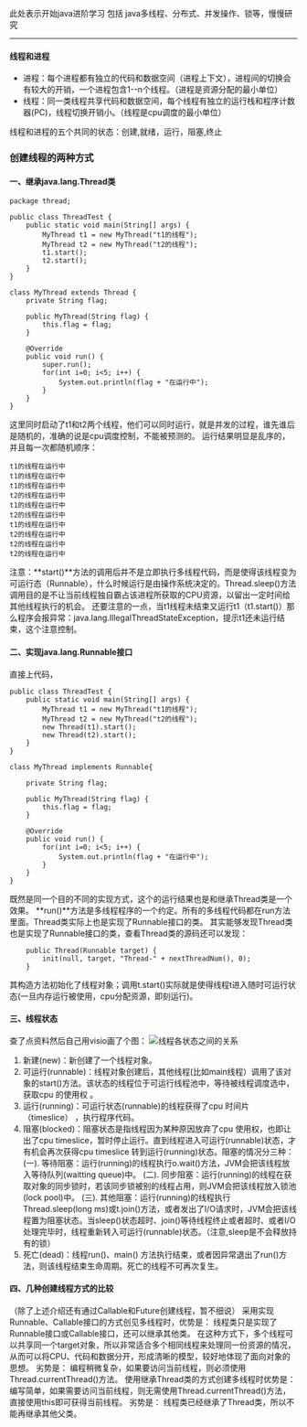 此处表示开始java进阶学习
包括 java多线程、分布式、并发操作、锁等，慢慢研究

---
#### 线程和进程

* 进程：每个进程都有独立的代码和数据空间（进程上下文），进程间的切换会有较大的开销，一个进程包含1--n个线程。（进程是资源分配的最小单位）
* 线程：同一类线程共享代码和数据空间，每个线程有独立的运行栈和程序计数器(PC)，线程切换开销小。（线程是cpu调度的最小单位）

线程和进程的五个共同的状态：创建,就绪，运行，阻塞,终止

### 创建线程的两种方式
#### 一、继承java.lang.Thread类
```
package thread;

public class ThreadTest {
	public static void main(String[] args) {
		MyThread t1 = new MyThread("t1的线程");
		MyThread t2 = new MyThread("t2的线程");
		t1.start();
		t2.start();
	}
}

class MyThread extends Thread {
	private String flag;
	
	public MyThread(String flag) {
		this.flag = flag;
	}
	
	@Override
	public void run() {
		super.run();
		for(int i=0; i<5; i++) {
			System.out.println(flag + "在运行中");
		}
	}
}
```
这里同时启动了t1和t2两个线程，他们可以同时运行，就是并发的过程，谁先谁后是随机的，准确的说是cpu调度控制，不能被预测的。
运行结果明显是乱序的，并且每一次都随机顺序：
```
t1的线程在运行中
t1的线程在运行中
t1的线程在运行中
t2的线程在运行中
t1的线程在运行中
t2的线程在运行中
t1的线程在运行中
t2的线程在运行中
t2的线程在运行中
t2的线程在运行中
```
注意：**start()**方法的调用后并不是立即执行多线程代码，而是使得该线程变为可运行态（Runnable），什么时候运行是由操作系统决定的。Thread.sleep()方法调用目的是不让当前线程独自霸占该进程所获取的CPU资源，以留出一定时间给其他线程执行的机会。
还要注意的一点，当t1线程未结束又运行t1（t1.start()）那么程序会报异常：java.lang.IllegalThreadStateException，提示t1还未运行结束，这个注意控制。

#### 二、实现java.lang.Runnable接口
直接上代码，
```
public class ThreadTest {
	public static void main(String[] args) {
		MyThread t1 = new MyThread("t1的线程");
		MyThread t2 = new MyThread("t2的线程");
		new Thread(t1).start();
		new Thread(t2).start();
	}
}

class MyThread implements Runnable{

	private String flag;
	
	public MyThread(String flag) {
		this.flag = flag;
	}
	
	@Override
	public void run() {
		for(int i=0; i<5; i++) {
			System.out.println(flag + "在运行中");
		}
	}
}
```
既然是同一个目的不同的实现方式，这个的运行结果也是和继承Thread类是一个效果。
**run()**方法是多线程程序的一个约定。所有的多线程代码都在run方法里面。Thread类实际上也是实现了Runnable接口的类。
其实能够发现Thread类也是实现了Runnable接口的类，查看Thread类的源码还可以发现：
```
	public Thread(Runnable target) {
        init(null, target, "Thread-" + nextThreadNum(), 0);
    }
```
其构造方法初始化了线程对象；调用t.start()实际就是使得线程t进入随时可运行状态(一旦内存运行被使用，cpu分配资源，即刻运行)。
#### 三、线程状态
查了点资料然后自己用visio画了个图：
![线程各状态之间的关系](http://img.blog.csdn.net/20171101152357458?watermark/2/text/aHR0cDovL2Jsb2cuY3Nkbi5uZXQvcXk5MjQxMjAzMTY=/font/5a6L5L2T/fontsize/400/fill/I0JBQkFCMA==/dissolve/70/gravity/SouthEast)

1. 新建(new)：新创建了一个线程对象。
2. 可运行(runnable)：线程对象创建后，其他线程(比如main线程）调用了该对象的start()方法。该状态的线程位于可运行线程池中，等待被线程调度选中，获取cpu 的使用权 。
3. 运行(running)：可运行状态(runnable)的线程获得了cpu 时间片（timeslice） ，执行程序代码。
4. 阻塞(blocked)：阻塞状态是指线程因为某种原因放弃了cpu 使用权，也即让出了cpu timeslice，暂时停止运行。直到线程进入可运行(runnable)状态，才有机会再次获得cpu timeslice 转到运行(running)状态。阻塞的情况分三种： 
(一). 等待阻塞：运行(running)的线程执行o.wait()方法，JVM会把该线程放入等待队列(waitting queue)中。
(二). 同步阻塞：运行(running)的线程在获取对象的同步锁时，若该同步锁被别的线程占用，则JVM会把该线程放入锁池(lock pool)中。
(三). 其他阻塞：运行(running)的线程执行Thread.sleep(long ms)或t.join()方法，或者发出了I/O请求时，JVM会把该线程置为阻塞状态。当sleep()状态超时、join()等待线程终止或者超时、或者I/O处理完毕时，线程重新转入可运行(runnable)状态。（注意,sleep是不会释放持有的锁）
5. 死亡(dead)：线程run()、main() 方法执行结束，或者因异常退出了run()方法，则该线程结束生命周期。死亡的线程不可再次复生。


#### 四、几种创建线程方式的比较
（除了上述介绍还有通过Callable和Future创建线程，暂不细说）
采用实现Runnable、Callable接口的方式创见多线程时，优势是：
线程类只是实现了Runnable接口或Callable接口，还可以继承其他类。
在这种方式下，多个线程可以共享同一个target对象，所以非常适合多个相同线程来处理同一份资源的情况，从而可以将CPU、代码和数据分开，形成清晰的模型，较好地体现了面向对象的思想。
劣势是：
编程稍微复杂，如果要访问当前线程，则必须使用Thread.currentThread()方法。
使用继承Thread类的方式创建多线程时优势是：
编写简单，如果需要访问当前线程，则无需使用Thread.currentThread()方法，直接使用this即可获得当前线程。
劣势是：
线程类已经继承了Thread类，所以不能再继承其他父类。

